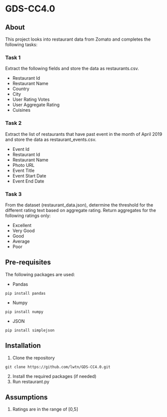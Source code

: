 # GDS-CC4.0
## About
This project looks into restaurant data from Zomato and completes the following tasks:
### Task 1
Extract the following fields and store the data as restaurants.csv.
- Restaurant Id
- Restaurant Name
- Country
- City
- User Rating Votes
- User Aggregate Rating
- Cuisines

### Task 2
Extract the list of restaurants that have past event in the month of April 2019 and store the data as restaurant_events.csv.
- Event Id
- Restaurant Id
- Restaurant Name
- Photo URL
- Event Title
- Event Start Date
- Event End Date

### Task 3
From the dataset (restaurant_data.json), determine the threshold for the different rating text based on aggregate rating. Return aggregates for the following ratings only:
- Excellent
- Very Good
- Good
- Average
- Poor

## Pre-requisites
The following packages are used:
- Pandas
``` pandas
pip install pandas
```
- Numpy
``` numpy
pip install numpy
```
- JSON
``` numpy
pip install simplejson
```


## Installation
1. Clone the repository
```
git clone https://github.com/lwtn/GDS-CC4.0.git
```
2. Install the required packages (if needed)
3. Run restaurant.py

## Assumptions
1. Ratings are in the range of [0,5]








